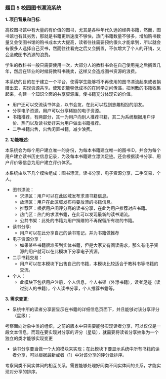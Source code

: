 ### 题目 5 校园图书漂流系统
**1. 项目背景和目标**:

高校图书馆中有大量的有价值的图书，尤其是各种年代久远的经典书籍，然而，图书馆也有其劣势，那就是书籍更新速度不够快，热门书籍数量不够多，增加购书数量又会使图书馆的购书成本大大提高，读者往往需要预约很久才能拿到，所以就会有很多人选择自己买书，然而往往看完之后又会搁置，不仅增大了个人的开销，又会造成图书资源的浪费。

学生的教科书一般只需要使用一次，大部分人的教科书会在自己使用完之后搁置几年，然后在毕业的时候将教科书贱卖，这样又会造成图书资源的浪费。

本系统的目的在于建立一个平台，使得学生能够将不再使用的图书漂流起来或者捐赠出去，实现资源共享。使知识能够低成本的在同学之间传递，把闲散的书籍收集起来，构建一个知识全面的共享资源库，使书籍充分体现它的价值。
* 用户还可以交流读书体会，以书会友，在此可以找到志趣相投的朋友。
* 分享电子资源，用户可以分享稀缺的电子资源。
* 书籍推荐，有两部分，其一为用户向别人推荐书籍，其二为系统根据用户评价、热门以及读书爱好来为用户做出书籍推荐。
* 二手书籍出售，出售闲置书籍，减少浪费。

**2. 功能概述**:

本系统会为每个用户建立唯一的身份，为每本书籍建立唯一的图书ID，并会为每个用户建立读书历史信息记录，为及每本书籍建立漂流足迹。还会根据读书分享、用户评价等信息为用户建立评价体系。

本系统由以下几个模块组成：图书漂流，读书分享，电子资源分享，二手交易，个人。

- 图书漂流：
  * 求漂区：用户可以在此区域发布求漂书籍信息。
  * 放漂区：用户在此区域发布将要放漂的书籍信息。
  * 推荐区：根据用户间评分高的读书分享，在此为用户推荐对应书籍。
  * 热门区：热门的求漂书籍，在此可以发现最新的读书潮流。
  * 公共书架：此处的书籍为用户捐赠的不再保留所有权的书籍。
- 读书分享:
  * 用户可以在此分享自己的读书笔记，并为书籍做推荐
- 电子资源分享：
  * 如果某些书籍很难买到实体书籍，但是大家又有阅读需求，那么有电子资源的用户就可以在此模块下分享电子资源。
- 二手书籍交易：
  * 用户可以在本模块下出售自己的书籍，本模块比较适合于教科书等书籍的交流。
- 个人：
  * 此模块下包括用户注册，个人信息，个人书架（外漂书籍），读者足迹（读过别人的书籍），个人读书分享，个人推荐书籍等。

**3. 需求变更**:
- 系统中所的读者分享要显示在书籍的详细信息页面下，并且能够对该分享评分（星级）；

 考察面向对象中类的组织，之前的版本中只需要能够实现读者分享，可以仅仅是一段文本信息，而现在要实现对分享的评分（星级），就需要将读者分享抽象为一个独立的类才能够实现变更

- 读书分享要当做一个大的模块来实现；在此模块下要显示系统中所有书籍的读者分享，可以根据最新或者（1）中对该分享的评分做排序。

 考察同类不同实体间的相互关系，需要能够处理好同类不同实体间的关系，才能实现对分享的排序。
